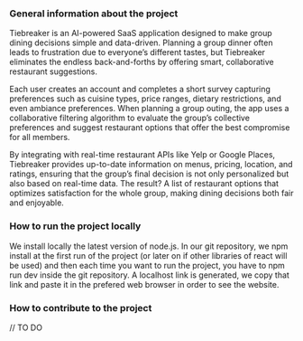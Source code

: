 ### General information about the project

Tiebreaker is an AI-powered SaaS application designed to make group dining decisions simple and data-driven. Planning a group dinner often leads to frustration due to everyone’s different tastes, but Tiebreaker eliminates the endless back-and-forths by offering smart, collaborative restaurant suggestions.

Each user creates an account and completes a short survey capturing preferences such as cuisine types, price ranges, dietary restrictions, and even ambiance preferences. When planning a group outing, the app uses a collaborative filtering algorithm to evaluate the group’s collective preferences and suggest restaurant options that offer the best compromise for all members.

By integrating with real-time restaurant APIs like Yelp or Google Places, Tiebreaker provides up-to-date information on menus, pricing, location, and ratings, ensuring that the group’s final decision is not only personalized but also based on real-time data. The result? A list of restaurant options that optimizes satisfaction for the whole group, making dining decisions both fair and enjoyable.

### How to run the project locally

We install locally the latest version of node.js. In our git repository, we npm install at the first run of the project (or later on if other libraries of react will be used) and then each time you want to run the project, you have to npm run dev inside the git repository. A localhost link is generated, we copy that link and paste it in the prefered web browser in order to see the website.

### How to contribute to the project

// TO DO
